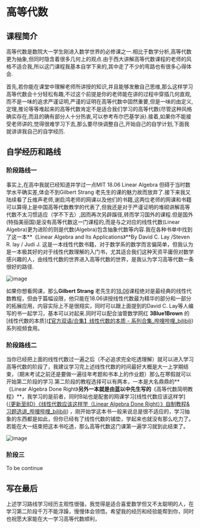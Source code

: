 # 高等代数

## 课程简介

高等代数是数院大一学生刚进入数学世界的必修课之一.相比于数学分析,高等代数更为抽象,但同时隐含着很多几何上的观点.由于西大讲解高等代数课程的老师的风格不适合我,所以这门课程我基本自学下来的,其中走了不少的弯路也有很多心得体会.

首先,若你能在课堂中理解老师所讲授的知识,并且能够发散自己思维,那么这样学习高等代数会十分轻松有趣,不过这个前提是你的老师能在讲的过程中穿插几何直观,而不是一味的追求严谨证明,严谨的证明在高等代数中固然重要,但是一味的由定义,定理,推论等等堆起来的高等代数肯定不是适合我们学习的高等代数(尽管这种风格确实存在,而且的确有部分人十分热衷,可以参考布尔巴基学派).接着,如果你不能接受老师讲的,觉得很难学习下去,那么要尽快调整自己,开始自己的自学计划,下面我就讲讲我自己的自学经历.

## 自学经历和路线

### 阶段路线一

事实上,在高中我就已经知道并学过一点MIT 18.06 Linear Algebra 但碍于当时数学水平确实差,体会不到Gilbert Strang 老先生的课的魅力故而放弃了.接下来我又陆续看了丘维声老师,谢启鸿老师的网课以及他们的书籍,这两位老师的网课和书籍可以算得上是中国高等代数教学的代表了,但我还是对于严谨证明的堆砌讲解高等代数不太习惯适应（学不下去）,因而再次另辟蹊径,转而学习国外的课程.但是国外(特指美丽国)是没有高等代数这一门课程的,而是与之对应的线性代数(Linear Algebra)更为进阶的则是代数(Algebra)包含抽象代数等内容.我在各种书单中找到了这一本**《Linear Algebra and Its Applications》**By David C. Lay /Steven R. lay / Judi J. 这是一本线性代数书籍，对于数学系的数学而言偏简单，但我认为是一本极其好的对于线性代数理解的入门书，尤其适合我们这种天资平庸但对数学感兴趣的人，由线性代数的世界进入高等代数的世界，是我认为学习高等代数一条很好的路径.

![image](https://img9.doubanio.com/view/subject/l/public/s33740396.jpg)

如果你想看网课，那么**Gilbert Strang**  老先生的[18.06](https://www.bilibili.com/video/BV16Z4y1U7oU?spm_id_from=333.851.header_right.fav_list.click)课程绝对是最经典的线性代数教程，但由于篇幅设限，他只能在18.06讲授线性代数最为精华的部分和一部分的拓展应用，内容实际上不是很翔实，同时可以跟上面提到的David C. Lay等人编写的书一起学习，基本可以对起来.同时可以配合油管数学网红 **3Blue1Brown** 的[线性代数的本质]([【官方双语/合集】线性代数的本质 - 系列合集_哔哩哔哩_bilibili](https://www.bilibili.com/video/BV1ys411472E?spm_id_from=333.999.0.0))系列视频食用。

### 阶段路线二

当你已经把上面的线性代数过一遍之后（不必追求完全吃透理解）就可以进入学习高等代数的阶段了，我建议学习完上述线性代数的时间最好大概是大一上学期结束，（期末考试之前还是要做一遍往年考题和书本上的作业题）那么在寒假就可以开始第二阶段的学习.第二阶段的教程选择可以有两本，一本是大名鼎鼎的**《Linear Algebra Done Right》**另外一本就是由蓝以中先生写的**《高等代数简明教程》**，我学习的是前者，同时B站也是配套的网课学习[线性代数应该这样学]([（更新至8D）《线性代数应该这样学（Linear Algebra Done Right）》自制教程&习题选讲_哔哩哔哩_bilibili](https://www.bilibili.com/video/BV1Vg411G7cz?spm_id_from=333.851.header_right.fav_list.click)) ，刚开始学这本书一般来说总是很不适应的，学习抽象的东西都是如此，但你已经有了线性代数的铺垫，学起来也就没有那么吃力了。若能在大一结束把这本书吃透，那么高等代数这门课第一遍学习就到此结束了。

![image](https://pic1.zhimg.com/v2-1a91b998d65a9d9d9d674f06fa388cd0_r.jpg)

### 阶段三

To be continue

## 写在最后

上述学习路线学习经历主观性很强，我觉得是适合喜爱数学但又不太聪明的人，在学习第二阶段千万不能浮躁，慢慢体会领悟。希望我的经历和经验能帮到你，同时也祝愿大家能在大一学习高等代数顺利，